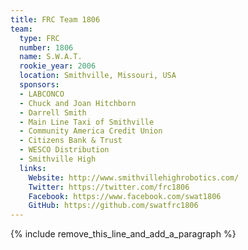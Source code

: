 ```yaml
---
title: FRC Team 1806
team:
  type: FRC
  number: 1806
  name: S.W.A.T.
  rookie_year: 2006
  location: Smithville, Missouri, USA
  sponsors:
  - LABCONCO
  - Chuck and Joan Hitchborn
  - Darrell Smith
  - Main Line Taxi of Smithville
  - Community America Credit Union
  - Citizens Bank & Trust
  - WESCO Distribution
  - Smithville High
  links:
    Website: http://www.smithvillehighrobotics.com/
    Twitter: https://twitter.com/frc1806
    Facebook: https://www.facebook.com/swat1806
    GitHub: https://github.com/swatfrc1806
---
```


{% include remove_this_line_and_add_a_paragraph %}